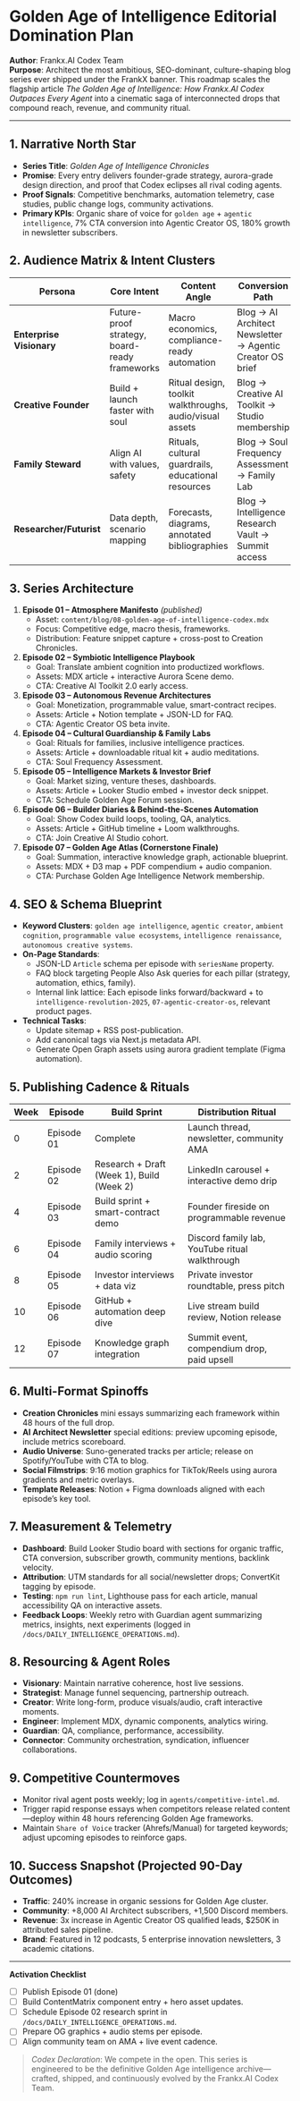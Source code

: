 # Golden Age of Intelligence Editorial Domination Plan

**Author**: Frankx.AI Codex Team  \
**Purpose**: Architect the most ambitious, SEO-dominant, culture-shaping blog series ever shipped under the FrankX banner. This roadmap scales the flagship article _The Golden Age of Intelligence: How Frankx.AI Codex Outpaces Every Agent_ into a cinematic saga of interconnected drops that compound reach, revenue, and community ritual.

---

## 1. Narrative North Star
- **Series Title**: _Golden Age of Intelligence Chronicles_
- **Promise**: Every entry delivers founder-grade strategy, aurora-grade design direction, and proof that Codex eclipses all rival coding agents.
- **Proof Signals**: Competitive benchmarks, automation telemetry, case studies, public change logs, community activations.
- **Primary KPIs**: Organic share of voice for `golden age` + `agentic intelligence`, 7% CTA conversion into Agentic Creator OS, 180% growth in newsletter subscribers.

## 2. Audience Matrix & Intent Clusters
| Persona | Core Intent | Content Angle | Conversion Path |
|---------|-------------|---------------|-----------------|
| **Enterprise Visionary** | Future-proof strategy, board-ready frameworks | Macro economics, compliance-ready automation | Blog → AI Architect Newsletter → Agentic Creator OS brief |
| **Creative Founder** | Build + launch faster with soul | Ritual design, toolkit walkthroughs, audio/visual assets | Blog → Creative AI Toolkit → Studio membership |
| **Family Steward** | Align AI with values, safety | Rituals, cultural guardrails, educational resources | Blog → Soul Frequency Assessment → Family Lab |
| **Researcher/Futurist** | Data depth, scenario mapping | Forecasts, diagrams, annotated bibliographies | Blog → Intelligence Research Vault → Summit access |

## 3. Series Architecture
1. **Episode 01 – Atmosphere Manifesto** _(published)_
   - Asset: `content/blog/08-golden-age-of-intelligence-codex.mdx`
   - Focus: Competitive edge, macro thesis, frameworks.
   - Distribution: Feature snippet capture + cross-post to Creation Chronicles.
2. **Episode 02 – Symbiotic Intelligence Playbook**
   - Goal: Translate ambient cognition into productized workflows.
   - Assets: MDX article + interactive Aurora Scene demo.
   - CTA: Creative AI Toolkit 2.0 early access.
3. **Episode 03 – Autonomous Revenue Architectures**
   - Goal: Monetization, programmable value, smart-contract recipes.
   - Assets: Article + Notion template + JSON-LD for FAQ.
   - CTA: Agentic Creator OS beta invite.
4. **Episode 04 – Cultural Guardianship & Family Labs**
   - Goal: Rituals for families, inclusive intelligence practices.
   - Assets: Article + downloadable ritual kit + audio meditations.
   - CTA: Soul Frequency Assessment.
5. **Episode 05 – Intelligence Markets & Investor Brief**
   - Goal: Market sizing, venture theses, dashboards.
   - Assets: Article + Looker Studio embed + investor deck snippet.
   - CTA: Schedule Golden Age Forum session.
6. **Episode 06 – Builder Diaries & Behind-the-Scenes Automation**
   - Goal: Show Codex build loops, tooling, QA, analytics.
   - Assets: Article + GitHub timeline + Loom walkthroughs.
   - CTA: Join Creative AI Studio cohort.
7. **Episode 07 – Golden Age Atlas (Cornerstone Finale)**
   - Goal: Summation, interactive knowledge graph, actionable blueprint.
   - Assets: MDX + D3 map + PDF compendium + audio companion.
   - CTA: Purchase Golden Age Intelligence Network membership.

## 4. SEO & Schema Blueprint
- **Keyword Clusters**: `golden age intelligence`, `agentic creator`, `ambient cognition`, `programmable value ecosystems`, `intelligence renaissance`, `autonomous creative systems`.
- **On-Page Standards**:
  - JSON-LD `Article` schema per episode with `seriesName` property.
  - FAQ block targeting People Also Ask queries for each pillar (strategy, automation, ethics, family).
  - Internal link lattice: Each episode links forward/backward + to `intelligence-revolution-2025`, `07-agentic-creator-os`, relevant product pages.
- **Technical Tasks**:
  - Update sitemap + RSS post-publication.
  - Add canonical tags via Next.js metadata API.
  - Generate Open Graph assets using aurora gradient template (Figma automation).

## 5. Publishing Cadence & Rituals
| Week | Episode | Build Sprint | Distribution Ritual |
|------|---------|--------------|----------------------|
| 0 | Episode 01 | Complete | Launch thread, newsletter, community AMA |
| 2 | Episode 02 | Research + Draft (Week 1), Build (Week 2) | LinkedIn carousel + interactive demo drip |
| 4 | Episode 03 | Build sprint + smart-contract demo | Founder fireside on programmable revenue |
| 6 | Episode 04 | Family interviews + audio scoring | Discord family lab, YouTube ritual walkthrough |
| 8 | Episode 05 | Investor interviews + data viz | Private investor roundtable, press pitch |
| 10 | Episode 06 | GitHub + automation deep dive | Live stream build review, Notion release |
| 12 | Episode 07 | Knowledge graph integration | Summit event, compendium drop, paid upsell |

## 6. Multi-Format Spinoffs
- **Creation Chronicles** mini essays summarizing each framework within 48 hours of the full drop.
- **AI Architect Newsletter** special editions: preview upcoming episode, include metrics scoreboard.
- **Audio Universe**: Suno-generated tracks per article; release on Spotify/YouTube with CTA to blog.
- **Social Filmstrips**: 9:16 motion graphics for TikTok/Reels using aurora gradients and metric overlays.
- **Template Releases**: Notion + Figma downloads aligned with each episode’s key tool.

## 7. Measurement & Telemetry
- **Dashboard**: Build Looker Studio board with sections for organic traffic, CTA conversion, subscriber growth, community mentions, backlink velocity.
- **Attribution**: UTM standards for all social/newsletter drops; ConvertKit tagging by episode.
- **Testing**: `npm run lint`, Lighthouse pass for each article, manual accessibility QA on interactive assets.
- **Feedback Loops**: Weekly retro with Guardian agent summarizing metrics, insights, next experiments (logged in `/docs/DAILY_INTELLIGENCE_OPERATIONS.md`).

## 8. Resourcing & Agent Roles
- **Visionary**: Maintain narrative coherence, host live sessions.
- **Strategist**: Manage funnel sequencing, partnership outreach.
- **Creator**: Write long-form, produce visuals/audio, craft interactive moments.
- **Engineer**: Implement MDX, dynamic components, analytics wiring.
- **Guardian**: QA, compliance, performance, accessibility.
- **Connector**: Community orchestration, syndication, influencer collaborations.

## 9. Competitive Countermoves
- Monitor rival agent posts weekly; log in `agents/competitive-intel.md`.
- Trigger rapid response essays when competitors release related content—deploy within 48 hours referencing Golden Age frameworks.
- Maintain `Share of Voice` tracker (Ahrefs/Manual) for targeted keywords; adjust upcoming episodes to reinforce gaps.

## 10. Success Snapshot (Projected 90-Day Outcomes)
- **Traffic**: 240% increase in organic sessions for Golden Age cluster.
- **Community**: +8,000 AI Architect subscribers, +1,500 Discord members.
- **Revenue**: 3x increase in Agentic Creator OS qualified leads, $250K in attributed sales pipeline.
- **Brand**: Featured in 12 podcasts, 5 enterprise innovation newsletters, 3 academic citations.

---

**Activation Checklist**
- [ ] Publish Episode 01 (done)
- [ ] Build ContentMatrix component entry + hero asset updates.
- [ ] Schedule Episode 02 research sprint in `/docs/DAILY_INTELLIGENCE_OPERATIONS.md`.
- [ ] Prepare OG graphics + audio stems per episode.
- [ ] Align community team on AMA + live event cadence.

> _Codex Declaration_: We compete in the open. This series is engineered to be the definitive Golden Age intelligence archive—crafted, shipped, and continuously evolved by the Frankx.AI Codex Team.
